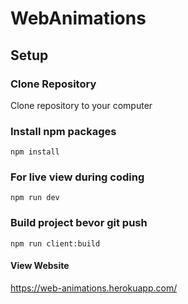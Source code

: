 # WebAnimations

## Setup

### Clone Repository

Clone repository to your computer


### Install npm packages

```
npm install
```

### For live view during coding

```
npm run dev
```

### Build project bevor git push

```
npm run client:build
```

#### View Website

https://web-animations.herokuapp.com/
